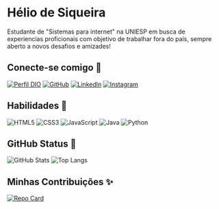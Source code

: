 # Hélio de Siqueira
Estudante de "Sistemas para internet" na UNIESP em busca de experiencias proficionais com objetivo de trabalhar fora do país, sempre aberto a novos desafios e amizades!

## Conecte-se comigo 🔗
[![Perfil DIO](https://img.shields.io/badge/-Meu%20Perfil%20na%20DIO-0077B5?style=for-the-badge&logo=gitbook&logoColor=0000)](https://www.dio.me/users/heliosiqueiraff) [![GitHub](https://img.shields.io/badge/GitHub-100000?style=for-the-badge&logo=github&logoColor=00000)](https://github.com/HelioSFF)  [![LinkedIn](https://img.shields.io/badge/LinkedIn-0077B5?style=for-the-badge&logo=linkedin&logoColor=white)](https://www.linkedin.com/in/hélio-siqueira-94a156222/) [![Instagram](https://img.shields.io/badge/-Instagram-%23E4405F?style=for-the-badge&logo=instagram&logoColor=white)](https://www.instagram.com/harielsff/)

## Habilidades 🚀
![HTML5](https://img.shields.io/badge/HTML5-E34F26?style=for-the-badge&logo=html5&logoColor=white) ![CSS3](https://img.shields.io/badge/CSS3-1572B6?style=for-the-badge&logo=css3&logoColor=white) ![JavaScript](https://img.shields.io/badge/JavaScript-F7DF1E?style=for-the-badge&logo=javascript&logoColor=black)
![Java](https://img.shields.io/badge/java-%23ED8B00.svg?style=for-the-badge&logo=openjdk&logoColor=white) ![Python](https://img.shields.io/badge/python-3670A0?style=for-the-badge&logo=python&logoColor=ffdd54)





## GitHub Status 🤖
![GitHub Stats](https://github-readme-stats.vercel.app/api?username=Heliosff&theme=transparent&bg_color=000&border_color=4d0a0b&show_icons=true&icon_color=ed0506&title_color=ed0506&text_color=FFF) ![Top Langs](https://github-readme-stats-git-masterrstaa-rickstaa.vercel.app/api/top-langs/?username=Heliosff&bg_color=000&border_color=4d0a0b&title_color=ed0506&text_color=FFF)

## Minhas Contribuições ✨ 
[![Repo Card](https://github-readme-stats.vercel.app/api/pin/?username=Heliosff&repo=dio-lab-open-source&bg_color=000&border_color=4d0a0b&show_icons=true&icon_color=4d0a0b&title_color=ed0506&text_color=FFF)](https://github.com/HelioSFF/dio-lab-open-source)

